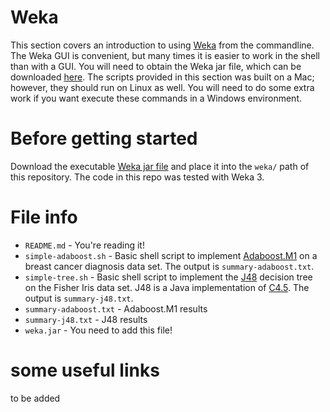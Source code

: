 # Weka 

This section covers an introduction to using [Weka](http://www.cs.waikato.ac.nz/ml/index.html) from the commandline. The Weka GUI is convenient, but many times it is easier to work in the shell than with a GUI. You will need to obtain the Weka jar file, which can be downloaded [here](http://www.cs.waikato.ac.nz/ml/weka/downloading.html). The scripts provided in this section was built on a Mac; however, they should run on Linux as well. You will need to do some extra work if you want execute these commands in a Windows environment.

# Before getting started

Download the executable [Weka jar file](http://www.cs.waikato.ac.nz/ml/weka/downloading.html) and place it into the `weka/` path of this repository. The code in this repo was tested with Weka 3.  

# File info
* `README.md` - You're reading it!
* `simple-adaboost.sh` - Basic shell script to implement [Adaboost.M1](http://en.wikipedia.org/wiki/AdaBoost) on a breast cancer diagnosis data set. The output is `summary-adaboost.txt`.
* `simple-tree.sh` - Basic shell script to implement the [J48](http://weka.sourceforge.net/doc.dev/weka/classifiers/trees/J48.html) decision tree on the Fisher Iris data set. J48 is a Java implementation of [C4.5](http://en.wikipedia.org/wiki/C4.5_algorithm). The output is `summary-j48.txt`.
* `summary-adaboost.txt` - Adaboost.M1 results
* `summary-j48.txt` - J48 results
* `weka.jar` - You need to add this file! 

# some useful links

to be added



